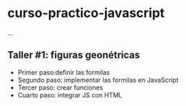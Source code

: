 # curso-practico-javascript

...

## Taller #1: figuras geonétricas

- Primer paso:definir las formilas
- Segundo paso: implementar las formilas en JavaScript
- Tercer paso: crear funciones
- Cuarto paso: integrar JS con HTML
